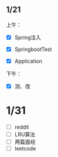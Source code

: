 ## 1/21

上午：

- [x] Spring注入

- [x] SpringbootTest

- [x] Application

下午：

- [x] 测、改

# 1/31

- [ ] reddit
- [ ] LRU算法
- [ ] 两篇面经
- [ ] leetcode